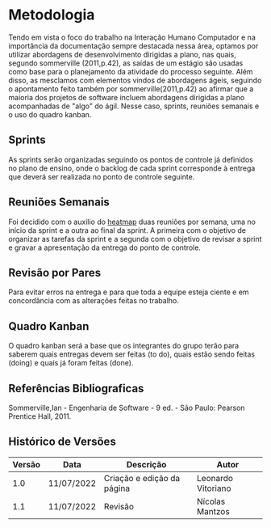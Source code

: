 # Metodologia

Tendo em vista o foco do trabalho na Interação Humano Computador e na importância da documentação sempre destacada nessa área,
optamos por utilizar abordagens de desenvolvimento dirigidas a plano, nas quais,
segundo sommerville (2011,p.42), as saídas de um estágio são
usadas como base para o planejamento da atividade do processo seguinte. Além disso, as mesclamos 
com elementos vindos de abordagens ágeis, seguindo o apontamento feito também por sommerville(2011,p.42) ao afirmar
que a maioria dos projetos de software incluem abordagens dirigidas a plano acompanhadas de "algo" do ágil. Nesse caso,
sprints, reuniões semanais e o uso do quadro kanban.

## Sprints
As sprints serão organizadas seguindo os pontos de controle já definidos no plano
de ensino, onde o backlog de cada sprint corresponde à entrega que
deverá ser realizada no ponto de controle seguinte.

## Reuniões Semanais
Foi decidido com o auxilio do [heatmap](planejamento/heatmap.md) duas reuniões por semana,
uma no início da sprint e a outra ao final da sprint. A primeira com o
objetivo de organizar as tarefas da sprint e a segunda com o objetivo de revisar
a sprint e gravar a apresentação da entrega do ponto de controle.

## Revisão por Pares
Para evitar erros na entrega e para que toda a equipe esteja ciente e em concordância com
as alterações feitas no trabalho.

## Quadro Kanban
O quadro kanban será a base que os integrantes do grupo terão para
saberem quais entregas devem ser feitas (to do), quais estão sendo feitas (doing) e quais já foram feitas (done).

## Referências Bibliograficas
Sommerville,Ian - Engenharia de Software - 9 ed. - São Paulo: Pearson Prentice Hall, 2011.

## Histórico de Versões
| Versão | Data       | Descrição                  | Autor             |
|--------|------------|----------------------------|-------------------|
| 1.0    | 11/07/2022 | Criação e edição da página | Leonardo  Vitoriano |
| 1.1    | 11/07/2022 | Revisão | Nícolas Mantzos |

